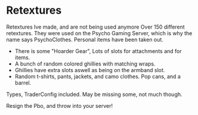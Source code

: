 # Retextures
 Retextures Ive made, and are not being used anymore
 Over 150 different retextures. They were used on the Psycho Gaming Server, which is why the name says PsychoClothes. Personal items have been taken out.
 
* There is some "Hoarder Gear", Lots of slots for attachments and for items. 
* A bunch of random colored ghillies with matching wraps. 
* Ghillies have extra slots aswell as being on the armband slot. 
* Random t-shirts, pants, jackets, and camo clothes. Pop cans, and a barrel.
 
 Types, TraderConfig included. May be missing some, not much though.
 
 Resign the Pbo, and throw into your server!
 
